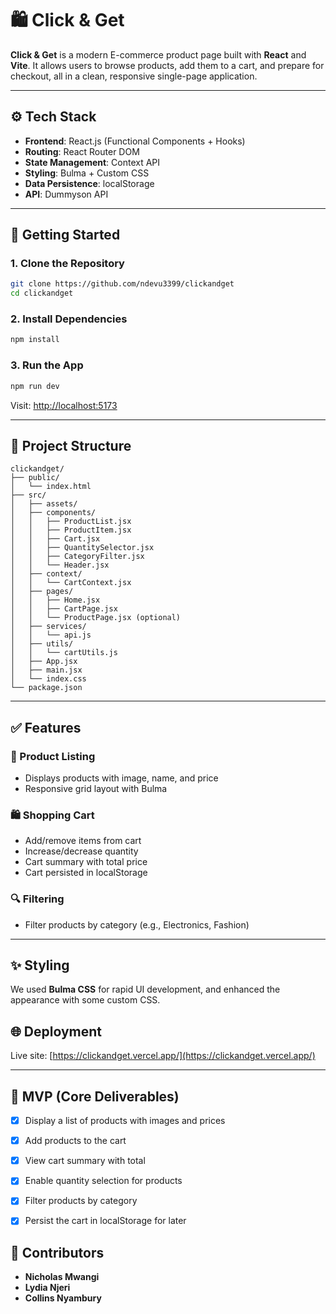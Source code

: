 # 🛍️ Click & Get

**Click & Get** is a modern E-commerce product page built with **React** and **Vite**. It allows users to browse products, add them to a cart, and prepare for checkout, all in a clean, responsive single-page application.

---

## ⚙️ Tech Stack

- **Frontend**: React.js (Functional Components + Hooks)
- **Routing**: React Router DOM
- **State Management**: Context API
- **Styling**: Bulma + Custom CSS
- **Data Persistence**: localStorage
- **API**: Dummyson API

---

## 🚀 Getting Started

### 1. Clone the Repository

```bash
git clone https://github.com/ndevu3399/clickandget
cd clickandget
```

### 2. Install Dependencies

```bash
npm install
```

### 3. Run the App

```bash
npm run dev
```

Visit: [http://localhost:5173](http://localhost:5173)

---

## 📁 Project Structure

```
clickandget/
├── public/
│   └── index.html
├── src/
│   ├── assets/
│   ├── components/
│   │   ├── ProductList.jsx
│   │   ├── ProductItem.jsx
│   │   ├── Cart.jsx
│   │   ├── QuantitySelector.jsx
│   │   ├── CategoryFilter.jsx
│   │   └── Header.jsx
│   ├── context/
│   │   └── CartContext.jsx
│   ├── pages/
│   │   ├── Home.jsx
│   │   ├── CartPage.jsx
│   │   └── ProductPage.jsx (optional)
│   ├── services/
│   │   └── api.js
│   ├── utils/
│   │   └── cartUtils.js
│   ├── App.jsx
│   ├── main.jsx
│   └── index.css
└── package.json
```

---

## ✅ Features

### 🛒 Product Listing
- Displays products with image, name, and price
- Responsive grid layout with Bulma

### 🛍️ Shopping Cart
- Add/remove items from cart
- Increase/decrease quantity
- Cart summary with total price
- Cart persisted in localStorage

### 🔍 Filtering
- Filter products by category (e.g., Electronics, Fashion)

---

## ✨ Styling

We used **Bulma CSS** for rapid UI development, and enhanced the appearance with some custom CSS.


## 🌐 Deployment

Live site: [https://clickandget.vercel.app/](https://clickandget.vercel.app/)

---

## 🎯 MVP (Core Deliverables)

- [x] Display a list of products with images and prices
- [x] Add products to the cart
- [x] View cart summary with total
- [x] Enable quantity selection for products
- [x] Filter products by category
- [x] Persist the cart in localStorage for later


## 👥 Contributors

- **Nicholas Mwangi**
- **Lydia Njeri**
- **Collins Nyambury**